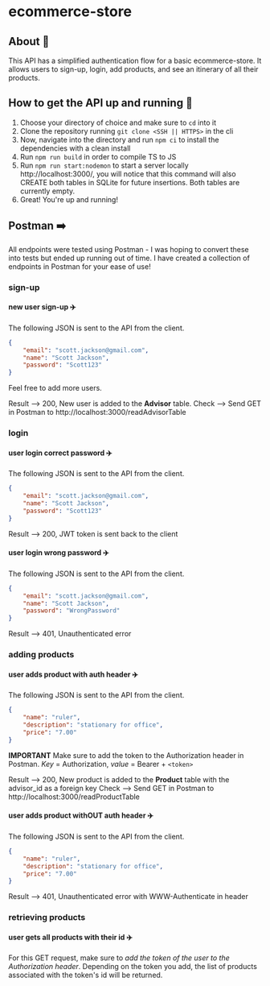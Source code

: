 # ecommerce-store

## About 🧮
This API has a simplified authentication flow for a basic ecommerce-store. It allows users to sign-up, login, add products, and see an itinerary of all their products.

## How to get the API up and running 🚀
1. Choose your directory of choice and make sure to `cd` into it
2. Clone the repository running `git clone <SSH || HTTPS>` in the cli
3. Now, navigate into the directory and run `npm ci` to install the dependencies with a clean install
4. Run `npm run build` in order to compile TS to JS
5. Run `npm run start:nodemon` to start a server locally http://localhost:3000/, you will notice that this command will also CREATE both tables in SQLite for future insertions. Both tables are currently empty.
6. Great! You're up and running!

## Postman ➡️

<div class="postman-run-button"
data-postman-action="collection/import"
data-postman-var-1="09dccb31923447f13aec"></div>
<script type="text/javascript">
  (function (p,o,s,t,m,a,n) {
    !p[s] && (p[s] = function () { (p[t] || (p[t] = [])).push(arguments); });
    !o.getElementById(s+t) && o.getElementsByTagName("head")[0].appendChild((
      (n = o.createElement("script")),
      (n.id = s+t), (n.async = 1), (n.src = m), n
    ));
  }(window, document, "_pm", "PostmanRunObject", "https://run.pstmn.io/button.js"));
</script>


All endpoints were tested using Postman - I was hoping to convert these into tests but ended up running out of time. I have created a collection of endpoints in Postman for your ease of use!

### sign-up
#### new user sign-up ✈️
The following JSON is sent to the API from the client.
```json
{
    "email": "scott.jackson@gmail.com",
    "name": "Scott Jackson",
    "password": "Scott123"
}
```

Feel free to add more users.

Result --> 200, New user is added to the **Advisor** table.
Check --> Send GET in Postman to http://localhost:3000/readAdvisorTable

### login
#### user login correct password ✈️
The following JSON is sent to the API from the client.
```json
{
    "email": "scott.jackson@gmail.com",
    "name": "Scott Jackson",
    "password": "Scott123"
}
```

Result --> 200, JWT token is sent back to the client

#### user login wrong password ✈️
The following JSON is sent to the API from the client.
```json
{
    "email": "scott.jackson@gmail.com",
    "name": "Scott Jackson",
    "password": "WrongPassword"
}
```

Result --> 401, Unauthenticated error

### adding products
#### user adds product with auth header ✈️
The following JSON is sent to the API from the client.
```json
{
    "name": "ruler",
    "description": "stationary for office",
    "price": "7.00"
}
```

**IMPORTANT**
Make sure to add the token to the Authorization header in Postman. *Key* = Authorization, *value* = Bearer + `<token>`

Result --> 200, New product is added to the **Product** table with the advisor_id as a foreign key
Check --> Send GET in Postman to http://localhost:3000/readProductTable

#### user adds product withOUT auth header ✈️
The following JSON is sent to the API from the client.
```json
{
    "name": "ruler",
    "description": "stationary for office",
    "price": "7.00"
}
```

Result --> 401, Unauthenticated error with WWW-Authenticate in header

### retrieving products
#### user gets all products with their id ✈️
For this GET request, make sure to *add the token of the user to the Authorization header*. Depending on the token you add, the list of products associated with the token's id will be returned.

